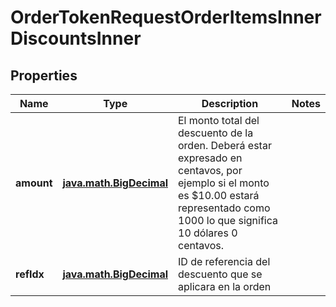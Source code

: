
# OrderTokenRequestOrderItemsInnerDiscountsInner

## Properties
Name | Type | Description | Notes
------------ | ------------- | ------------- | -------------
**amount** | [**java.math.BigDecimal**](java.math.BigDecimal.md) | El monto total del descuento de la orden. Deberá estar expresado en centavos, por ejemplo si el monto es $10.00 estará representado como 1000 lo que significa 10 dólares 0 centavos. | 
**refIdx** | [**java.math.BigDecimal**](java.math.BigDecimal.md) | ID de referencia del descuento que se aplicara en la orden | 



